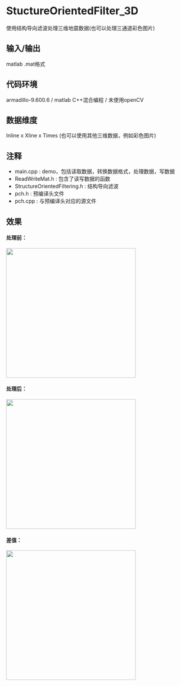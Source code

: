 # StuctureOrientedFilter_3D
使用结构导向滤波处理三维地震数据(也可以处理三通道彩色图片)
## 输入/输出
matlab  .mat格式
## 代码环境
armadillo-9.600.6 / matlab C++混合编程 / 未使用openCV
## 数据维度
Inline x Xline x Times (也可以使用其他三维数据，例如彩色图片)
## 注释
* main.cpp : demo，包括读取数据，转换数据格式，处理数据，写数据<br>
* ReadWriteMat.h : 包含了读写数据的函数<br>
* StructureOrientedFiltering.h : 结构导向滤波<br>
* pch.h : 预编译头文件<br>
* pch.cpp : 与预编译头对应的源文件<br>
## 效果
#### 处理前：
<img src="https://github.com/yyhhlancelot/StuctureOrientedFilter_3D/blob/master/before.png" width="350"><br>
#### 处理后：
<img src="https://github.com/yyhhlancelot/StuctureOrientedFilter_3D/blob/master/after.png" width="350"><br>
#### 差值：
<img src="https://github.com/yyhhlancelot/StuctureOrientedFilter_3D/blob/master/diff.png" width="350"><br>
